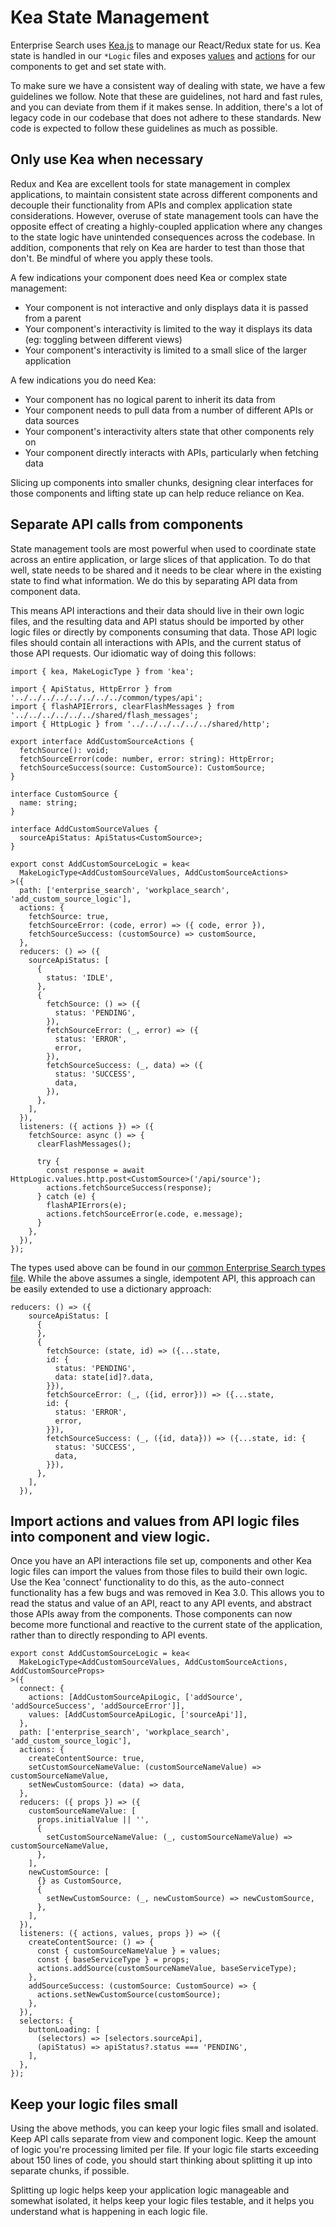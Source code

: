 # Kea State Management
Enterprise Search uses [Kea.js](https://github.com/keajs/kea) to manage our React/Redux state for us. Kea state is handled in our `*Logic` files and exposes [values](https://kea.js.org/docs/guide/concepts#values) and [actions](https://kea.js.org/docs/guide/concepts#actions) for our components to get and set state with.

To make sure we have a consistent way of dealing with state, we have a few guidelines we follow. Note that these are guidelines, not hard and fast rules, and you can deviate from them if it makes sense. In addition, there's a lot of legacy code in our codebase that does not adhere to these standards. New code is expected to follow these guidelines as much as possible.

## Only use Kea when necessary

Redux and Kea are excellent tools for state management in complex applications, to maintain consistent state across different components and decouple their functionality from APIs and complex application state considerations. However, overuse of state management tools can have the opposite effect of creating a highly-coupled application where any changes to the state logic have unintended consequences across the codebase. In addition, components that rely on Kea are harder to test than those that don't. Be mindful of where you apply these tools.

A few indications your component does need Kea or complex state management:
- Your component is not interactive and only displays data it is passed from a parent
- Your component's interactivity is limited to the way it displays its data (eg: toggling between different views)
- Your component's interactivity is limited to a small slice of the larger application

A few indications you do need Kea:
- Your component has no logical parent to inherit its data from
- Your component needs to pull data from a number of different APIs or data sources
- Your component's interactivity alters state that other components rely on
- Your component directly interacts with APIs, particularly when fetching data

Slicing up components into smaller chunks, designing clear interfaces for those components and lifting state up can help reduce reliance on Kea.

## Separate API calls from components

State management tools are most powerful when used to coordinate state across an entire application, or large slices of that application. To do that well, state needs to be shared and it needs to be clear where in the existing state to find what information. We do this by separating API data from component data.

This means API interactions and their data should live in their own logic files, and the resulting data and API status should be imported by other logic files or directly by components consuming that data. Those API logic files should contain all interactions with APIs, and the current status of those API requests. Our idiomatic way of doing this follows:

```
import { kea, MakeLogicType } from 'kea';

import { ApiStatus, HttpError } from '../../../../../../../../common/types/api';
import { flashAPIErrors, clearFlashMessages } from '../../../../../../shared/flash_messages';
import { HttpLogic } from '../../../../../../shared/http';

export interface AddCustomSourceActions {
  fetchSource(): void;
  fetchSourceError(code: number, error: string): HttpError;
  fetchSourceSuccess(source: CustomSource): CustomSource;
}

interface CustomSource {
  name: string;
}

interface AddCustomSourceValues {
  sourceApiStatus: ApiStatus<CustomSource>;
}

export const AddCustomSourceLogic = kea<
  MakeLogicType<AddCustomSourceValues, AddCustomSourceActions>
>({
  path: ['enterprise_search', 'workplace_search', 'add_custom_source_logic'],
  actions: {
    fetchSource: true,
    fetchSourceError: (code, error) => ({ code, error }),
    fetchSourceSuccess: (customSource) => customSource,
  },
  reducers: () => ({
    sourceApiStatus: [
      {
        status: 'IDLE',
      },
      {
        fetchSource: () => ({
          status: 'PENDING',
        }),
        fetchSourceError: (_, error) => ({
          status: 'ERROR',
          error,
        }),
        fetchSourceSuccess: (_, data) => ({
          status: 'SUCCESS',
          data,
        }),
      },
    ],
  }),
  listeners: ({ actions }) => ({
    fetchSource: async () => {
      clearFlashMessages();

      try {
        const response = await HttpLogic.values.http.post<CustomSource>('/api/source');
        actions.fetchSourceSuccess(response);
      } catch (e) {
        flashAPIErrors(e);
        actions.fetchSourceError(e.code, e.message);
      }
    },
  }),
});
```

The types used above can be found in our [common Enterprise Search types file](common/types/api.ts). While the above assumes a single, idempotent API, this approach can be easily extended to use a dictionary approach:
```
reducers: () => ({
    sourceApiStatus: [
      {
      },
      {
        fetchSource: (state, id) => ({...state,
        id: {
          status: 'PENDING',
          data: state[id]?.data,
        }}),
        fetchSourceError: (_, ({id, error})) => ({...state,
        id: {
          status: 'ERROR',
          error,
        }}),
        fetchSourceSuccess: (_, ({id, data})) => ({...state, id: {
          status: 'SUCCESS',
          data,
        }}),
      },
    ],
  }),
```
## Import actions and values from API logic files into component and view logic.

Once you have an API interactions file set up, components and other Kea logic files can import the values from those files to build their own logic. Use the Kea 'connect' functionality to do this, as the auto-connect functionality has a few bugs and was removed in Kea 3.0. This allows you to read the status and value of an API, react to any API events, and abstract those APIs away from the components. Those components can now become more functional and reactive to the current state of the application, rather than to directly responding to API events.

```
export const AddCustomSourceLogic = kea<
  MakeLogicType<AddCustomSourceValues, AddCustomSourceActions, AddCustomSourceProps>
>({
  connect: {
    actions: [AddCustomSourceApiLogic, ['addSource', 'addSourceSuccess', 'addSourceError']],
    values: [AddCustomSourceApiLogic, ['sourceApi']],
  },
  path: ['enterprise_search', 'workplace_search', 'add_custom_source_logic'],
  actions: {
    createContentSource: true,
    setCustomSourceNameValue: (customSourceNameValue) => customSourceNameValue,
    setNewCustomSource: (data) => data,
  },
  reducers: ({ props }) => ({
    customSourceNameValue: [
      props.initialValue || '',
      {
        setCustomSourceNameValue: (_, customSourceNameValue) => customSourceNameValue,
      },
    ],
    newCustomSource: [
      {} as CustomSource,
      {
        setNewCustomSource: (_, newCustomSource) => newCustomSource,
      },
    ],
  }),
  listeners: ({ actions, values, props }) => ({
    createContentSource: () => {
      const { customSourceNameValue } = values;
      const { baseServiceType } = props;
      actions.addSource(customSourceNameValue, baseServiceType);
    },
    addSourceSuccess: (customSource: CustomSource) => {
      actions.setNewCustomSource(customSource);
    },
  }),
  selectors: {
    buttonLoading: [
      (selectors) => [selectors.sourceApi],
      (apiStatus) => apiStatus?.status === 'PENDING',
    ],
  },
});
```
## Keep your logic files small

Using the above methods, you can keep your logic files small and isolated. Keep API calls separate from view and component logic. Keep the amount of logic you're processing limited per file. If your logic file starts exceeding about 150 lines of code, you should start thinking about splitting it up into separate chunks, if possible.

Splitting up logic helps keep your application logic manageable and somewhat isolated, it helps keep your logic files testable, and it helps you understand what is happening in each logic file.
